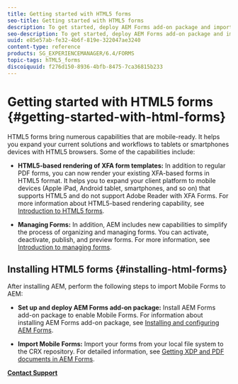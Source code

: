 ```yaml
---
title: Getting started with HTML5 forms
seo-title: Getting started with HTML5 forms
description: To get started, deploy AEM Forms add-on package and import existing HTML5 forms to AEM.
seo-description: To get started, deploy AEM Forms add-on package and import existing HTML5 forms to AEM.
uuid: e85e57ab-fe32-4b6f-819e-322047ae3240
content-type: reference
products: SG_EXPERIENCEMANAGER/6.4/FORMS
topic-tags: hTML5_forms
discoiquuid: f276d150-8936-4bfb-8475-7ca36815b233
---
```


# Getting started with HTML5 forms {#getting-started-with-html-forms}

HTML5 forms bring numerous capabilities that are mobile-ready. It helps you expand your current solutions and workflows to tablets or smartphones devices with HTML5 browsers. Some of the capabilities include:

* **HTML5-based rendering of XFA form templates:** In addition to regular PDF forms, you can now render your existing XFA-based forms in HTML5 format. It helps you to expand your client platform to mobile devices (Apple iPad, Android tablet, smartphones, and so on) that supports HTML5 and do not support Adobe Reader with XFA Forms. For more information about HTML5-based rendering capability, see [Introduction to HTML5 forms](/help/forms/using/introduction.md).   

* **Managing Forms:** In addition, AEM includes new capabilities to simplify the process of organizing and managing forms. You can activate, deactivate, publish, and preview forms. For more information, see [Introduction to managing forms](/help/forms/using/introduction-managing-forms.md).

## Installing HTML5 forms {#installing-html-forms}

After installing AEM, perform the following steps to import Mobile Forms to AEM:

* **Set up and deploy AEM Forms add-on package:** Install AEM Forms add-on package to enable Mobile Forms. For information about installing AEM Forms add-on package, see [Installing and configuring AEM Forms](/help/forms/using/installing-configuring-aem-forms-osgi.md).

* **Import Mobile Forms:** Import your forms from your local file system to the CRX repository. For detailed information, see [Getting XDP and PDF documents in AEM Forms](/help/forms/using/get-xdp-pdf-documents-aem.md).

**[Contact Support](https://www.adobe.com/account/sign-in.supportportal.html)**
